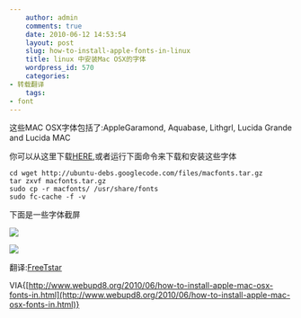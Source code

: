 ```yaml
---
    author: admin
    comments: true
    date: 2010-06-12 14:53:54
    layout: post
    slug: how-to-install-apple-fonts-in-linux
    title: linux 中安装Mac OSX的字体
    wordpress_id: 570
    categories:
- 转载翻译
    tags:
- font
---
```


这些MAC OSX字体包括了:AppleGaramond, Aquabase, Lithgrl, Lucida Grande and Lucida MAC

你可以从这里下载[HERE](http://code.google.com/p/ubuntu-debs/downloads/detail?name=macfonts.tar.gz&can=2&q=),或者运行下面命令来下载和安装这些字体  

    cd wget http://ubuntu-debs.googlecode.com/files/macfonts.tar.gz 
    tar zxvf macfonts.tar.gz 
    sudo cp -r macfonts/ /usr/share/fonts 
    sudo fc-cache -f -v 

下面是一些字体截屏

![](http://lh6.ggpht.com/_1QSDkzYY2vc/TBJ9hIGHWxI/AAAAAAAABPQ/1GqbDINLA-0/s288/AppleGaramond.ttf_001.png) 

![](http://lh3.ggpht.com/_1QSDkzYY2vc/TBJ9hSE_I5I/AAAAAAAABPU/ldsQcHZMpfE/s288/Lucida%20Grande.ttf_002.png)

翻译:[FreeTstar](http://www.freetstar.com)

VIA{[http://www.webupd8.org/2010/06/how-to-install-apple-mac-osx-fonts-in.html](http://www.webupd8.org/2010/06/how-to-install-apple-mac-osx-fonts-in.html)}

